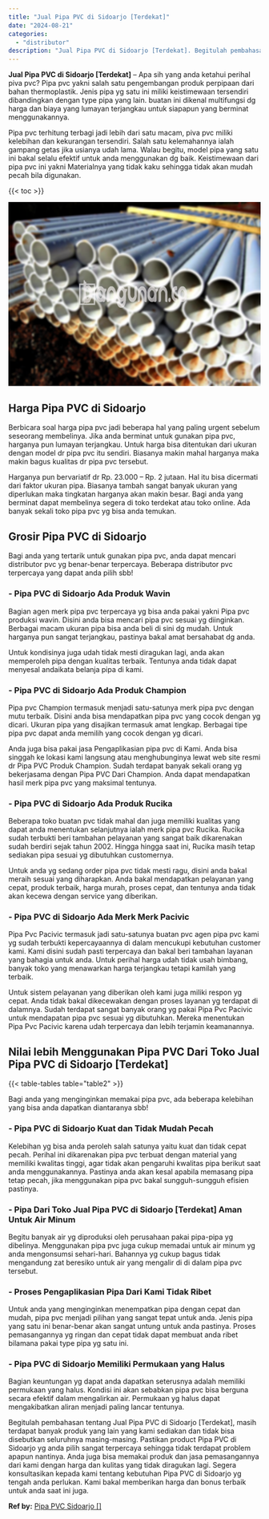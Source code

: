 ```yaml
---
title: "Jual Pipa PVC di Sidoarjo [Terdekat]"
date: "2024-08-21"
categories: 
  - "distributor"
description: "Jual Pipa PVC di Sidoarjo [Terdekat]. Begitulah pembahasan tentang Jual Pipa PVC di Sidoarjo [Terdekat], masih terdapat banyak produk yang lain yang kami s..."
---
```


**Jual Pipa PVC di Sidoarjo \[Terdekat\]** – Apa sih yang anda ketahui perihal piva pvc? Pipa pvc yakni salah satu pengembangan produk perpipaan dari bahan thermoplastik. Jenis pipa yg satu ini miliki keistimewaan tersendiri dibandingkan dengan type pipa yang lain. buatan ini dikenal multifungsi dg harga dan biaya yang lumayan terjangkau untuk siapapun yang berminat menggunakannya.

Pipa pvc terhitung terbagi jadi lebih dari satu macam, piva pvc miliki kelebihan dan kekurangan tersendiri. Salah satu kelemahannya ialah gampang getas jika usianya udah lama. Walau begitu, model pipa yang satu ini bakal selalu efektif untuk anda menggunakan dg baik. Keistimewaan dari pipa pvc ini yakni Materialnya yang tidak kaku sehingga tidak akan mudah pecah bila digunakan.

{{< toc >}}

![Jual Pipa PVC di Sidoarjo [Terdekat]](/images/jaul-pipa-pvc-51.png)

## Harga Pipa PVC di Sidoarjo

Berbicara soal harga pipa pvc jadi beberapa hal yang paling urgent sebelum seseorang membelinya. Jika anda berminat untuk gunakan pipa pvc, harganya pun lumayan terjangkau. Untuk harga bisa ditentukan dari ukuran dengan model dr pipa pvc itu sendiri. Biasanya makin mahal harganya maka makin bagus kualitas dr pipa pvc tersebut.

Harganya pun bervariatif dr Rp. 23.000 – Rp. 2 jutaan. Hal itu bisa dicermati dari faktor ukuran pipa. Biasanya tambah sangat banyak ukuran yang diperlukan maka tingkatan harganya akan makin besar. Bagi anda yang berminat dapat membelinya segera di toko terdekat atau toko online. Ada banyak sekali toko pipa pvc yg bisa anda temukan.

## Grosir Pipa PVC di Sidoarjo

Bagi anda yang tertarik untuk gunakan pipa pvc, anda dapat mencari distributor pvc yg benar-benar terpercaya. Beberapa distributor pvc terpercaya yang dapat anda pilih sbb!

### \- Pipa PVC di Sidoarjo Ada Produk Wavin

Bagian agen merk pipa pvc terpercaya yg bisa anda pakai yakni Pipa pvc produksi wavin. Disini anda bisa mencari pipa pvc sesuai yg diinginkan. Berbagai macam ukuran pipa bisa anda beli di sini dg mudah. Untuk harganya pun sangat terjangkau, pastinya bakal amat bersahabat dg anda.

Untuk kondisinya juga udah tidak mesti diragukan lagi, anda akan memperoleh pipa dengan kualitas terbaik. Tentunya anda tidak dapat menyesal andaikata belanja pipa di kami.

### \- Pipa PVC di Sidoarjo Ada Produk Champion

Pipa pvc Champion termasuk menjadi satu-satunya merk pipa pvc dengan mutu terbaik. Disini anda bisa mendapatkan pipa pvc yang cocok dengan yg dicari. Ukuran pipa yang disajikan termasuk amat lengkap. Berbagai tipe pipa pvc dapat anda memilih yang cocok dengan yg dicari.

Anda juga bisa pakai jasa Pengaplikasian pipa pvc di Kami. Anda bisa singgah ke lokasi kami langsung atau menghubunginya lewat web site resmi dr Pipa PVC Produk Champion. Sudah terdapat banyak sekali orang yg bekerjasama dengan Pipa PVC Dari Champion. Anda dapat mendapatkan hasil merk pipa pvc yang maksimal tentunya.

### \- Pipa PVC di Sidoarjo Ada Produk Rucika

Beberapa toko buatan pvc tidak mahal dan juga memiliki kualitas yang dapat anda menentukan selanjutnya ialah merk pipa pvc Rucika. Rucika sudah terbukti beri tambahan pelayanan yang sangat baik dikarenakan sudah berdiri sejak tahun 2002. Hingga hingga saat ini, Rucika masih tetap sediakan pipa sesuai yg dibutuhkan customernya.

Untuk anda yg sedang order pipa pvc tidak mesti ragu, disini anda bakal meraih sesuai yang diharapkan. Anda bakal mendapatkan pelayanan yang cepat, produk terbaik, harga murah, proses cepat, dan tentunya anda tidak akan kecewa dengan service yang diberikan.

### \- Pipa PVC di Sidoarjo Ada Merk Merk Pacivic

Pipa Pvc Pacivic termasuk jadi satu-satunya buatan pvc agen pipa pvc kami yg sudah terbukti kepercayaannya di dalam mencukupi kebutuhan customer kami. Kami disini sudah pasti terpercaya dan bakal beri tambahan layanan yang bahagia untuk anda. Untuk perihal harga udah tidak usah bimbang, banyak toko yang menawarkan harga terjangkau tetapi kamilah yang terbaik.

Untuk sistem pelayanan yang diberikan oleh kami juga miliki respon yg cepat. Anda tidak bakal dikecewakan dengan proses layanan yg terdapat di dalamnya. Sudah terdapat sangat banyak orang yg pakai Pipa Pvc Pacivic untuk mendapatan pipa pvc sesuai yg dibutuhkan. Mereka menentukan Pipa Pvc Pacivic karena udah terpercaya dan lebih terjamin keamanannya.

## Nilai lebih Menggunakan Pipa PVC Dari Toko Jual Pipa PVC di Sidoarjo \[Terdekat\]

{{< table-tables table="table2" >}}

Bagi anda yang menginginkan memakai pipa pvc, ada beberapa kelebihan yang bisa anda dapatkan diantaranya sbb!

### \- Pipa PVC di Sidoarjo Kuat dan Tidak Mudah Pecah

Kelebihan yg bisa anda peroleh salah satunya yaitu kuat dan tidak cepat pecah. Perihal ini dikarenakan pipa pvc terbuat dengan material yang memiliki kwalitas tinggi, agar tidak akan pengaruhi kwalitas pipa berikut saat anda menggunakannya. Pastinya anda akan kesal apabila memasang pipa tetap pecah, jika menggunakan pipa pvc bakal sungguh-sungguh efisien pastinya.

### \- Pipa Dari Toko Jual Pipa PVC di Sidoarjo \[Terdekat\] Aman Untuk Air Minum

Begitu banyak air yg diproduksi oleh perusahaan pakai pipa-pipa yg dibelinya. Menggunakan pipa pvc juga cukup memadai untuk air minum yg anda mengonsumsi sehari-hari. Bahannya yg cukup bagus tidak mengandung zat beresiko untuk air yang mengalir di di dalam pipa pvc tersebut.

### \- Proses Pengaplikasian Pipa Dari Kami Tidak Ribet

Untuk anda yang menginginkan menempatkan pipa dengan cepat dan mudah, pipa pvc menjadi pilihan yang sangat tepat untuk anda. Jenis pipa yang satu ini benar-benar akan sangat untung untuk anda pastinya. Proses pemasangannya yg ringan dan cepat tidak dapat membuat anda ribet bilamana pakai type pipa yg satu ini.

### \- Pipa PVC di Sidoarjo Memiliki Permukaan yang Halus

Bagian keuntungan yg dapat anda dapatkan seterusnya adalah memiliki permukaan yang halus. Kondisi ini akan sebabkan pipa pvc bisa berguna secara efektif dalam mengalirkan air. Permukaan yg halus dapat mengakibatkan aliran menjadi paling lancar tentunya.

Begitulah pembahasan tentang Jual Pipa PVC di Sidoarjo \[Terdekat\], masih terdapat banyak produk yang lain yang kami sediakan dan tidak bisa disebutkan seluruhnya masing-masing. Pastikan product Pipa PVC di Sidoarjo yg anda pilih sangat terpercaya sehingga tidak terdapat problem apapun nantinya. Anda juga bisa memakai produk dan jasa pemasangannya dari kami dengan harga dan kulitas yang tidak diragukan lagi. Segera konsultasikan kepada kami tentang kebutuhan Pipa PVC di Sidoarjo yg tengah anda perlukan. Kami bakal memberikan harga dan bonus terbaik untuk anda saat ini juga.

**Ref by:** [Pipa PVC Sidoarjo []](https://id.wikipedia.org/wiki/Pipa)
